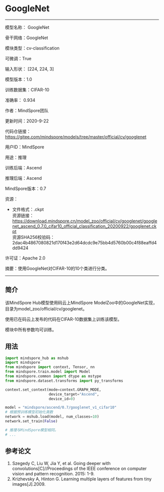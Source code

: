 # GoogleNet

---

模型名称： GoogleNet

骨干网络：GoogleNet

模块类型：cv-classification

可微调：True

输入形状： [224, 224, 3]

模型版本：1.0

训练数据集：CIFAR-10

准确率： 0.934

作者：MindSpore团队

更新时间：2020-9-22

代码仓链接： <https://gitee.com/mindspore/models/tree/master/official/cv/googlenet>

用户ID：MindSpore

用途：推理

训练后端：Ascend

推理后端：Ascend

MindSpore版本：0.7

资源：

  -
    文件格式：.ckpt  
    资源链接： <https://download.mindspore.cn/model_zoo/official/cv/googlenet/googlenet_ascend_0.7.0_cifar10_official_classification_20200922/googlenet.ckpt>  
    资源SHA256校验码：2dac4b4867080821d170f43e2d64dcdc9e75bb4d5760b00c4f88eaffd4dd9424

许可证：Apache 2.0

摘要：使用GoogleNet对CIFAR-10的10个类进行分类。

---

## 简介

该MindSpore Hub模型使用码云上MindSpore ModelZoo中的GoogleNet实现，目录为model_zoo/official/cv/googlenet。

使用已在码云上发布的代码在CIFAR-10数据集上训练该模型。

模块中所有参数均可训练。

## 用法

```python
import mindspore_hub as mshub
import mindspore
from mindspore import context, Tensor, nn
from mindspore.train.model import Model
from mindspore.common import dtype as mstype
from mindspore.dataset.transforms import py_transforms

context.set_context(mode=context.GRAPH_MODE,
                    device_target="Ascend",
                    device_id=0)

model = "mindspore/ascend/0.7/googlenet_v1_cifar10"
# 根据预训练模型初始化类数
network = mshub.load(model, num_classes=10)
network.set_train(False)

# 推理与MindSpore模型相同。
# ...
```

## 参考论文

1. Szegedy C, Liu W, Jia Y, et al. Going deeper with convolutions[C]//Proceedings of the IEEE conference on computer vision and pattern recognition. 2015: 1-9.
2. Krizhevsky A, Hinton G. Learning multiple layers of features from tiny images[J].2009.
